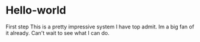 # Hello-world
First step 
This is a pretty impressive system I have top admit. Im a big fan of it already.
Can't wait to see what I can do.
